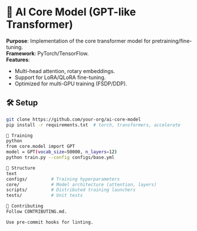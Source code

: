 # 🤖 AI Core Model (GPT-like Transformer)

**Purpose**: Implementation of the core transformer model for pretraining/fine-tuning.  
**Framework**: PyTorch/TensorFlow.  
**Features**:  
- Multi-head attention, rotary embeddings.  
- Support for LoRA/QLoRA fine-tuning.  
- Optimized for multi-GPU training (FSDP/DDP).

## 🛠 Setup
```bash
git clone https://github.com/your-org/ai-core-model
pip install -r requirements.txt  # torch, transformers, accelerate

🚀 Training
python
from core.model import GPT
model = GPT(vocab_size=50000, n_layers=12)
python train.py --config configs/base.yml

📂 Structure
text
configs/         # Training hyperparameters
core/            # Model architecture (attention, layers)
scripts/         # Distributed training launchers
tests/           # Unit tests

🤝 Contributing
Follow CONTRIBUTING.md.

Use pre-commit hooks for linting.

